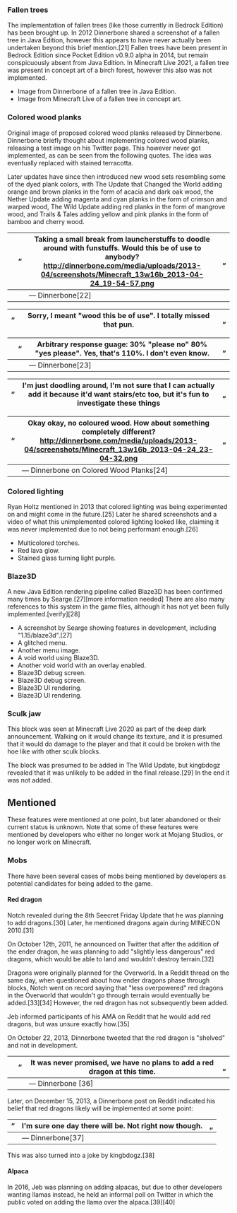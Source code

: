 ### Fallen trees
The implementation of fallen trees (like those currently in Bedrock Edition) has been brought up. In 2012 Dinnerbone shared a screenshot of a fallen tree in Java Edition, however this appears to have never actually been undertaken beyond this brief mention.[21] Fallen trees have been present in Bedrock Edition since Pocket Edition v0.9.0 alpha in 2014, but remain conspicuously absent from Java Edition. In Minecraft Live 2021, a fallen tree was present in concept art of a birch forest, however this also was not implemented.

- Image from Dinnerbone of a fallen tree in Java Edition.
- Image from Minecraft Live of a fallen tree in concept art.

### Colored wood planks
Original image of proposed colored wood planks released by Dinnerbone.
                Dinnerbone briefly thought about implementing colored wood planks, releasing a test image on his Twitter page. This however never got implemented, as can be seen from the following quotes. The idea was eventually replaced with stained terracotta.

Later updates have since then introduced new wood sets resembling some of the dyed plank colors, with The Update that Changed the World adding orange and brown planks in the form of acacia and dark oak wood, the Nether Update adding magenta and cyan planks in the form of crimson and warped wood, The Wild Update adding red planks in the form of mangrove wood, and Trails & Tales adding yellow and pink planks in the form of bamboo and cherry wood.

|  | “ | Taking a small break from launcherstuffs to doodle around with funstuffs. Would this be of use to anybody? http://dinnerbone.com/media/uploads/2013-04/screenshots/Minecraft_13w16b_2013-04-24_19-54-57.png | „ |
|--|---|-------------------------------------------------------------------------------------------------------------------------------------------------------------------------------------------------------------|---|
|  |   | — Dinnerbone[22]                                                                                                                                                                                            |   |

| “ | Sorry, I meant "wood this be of use". I totally missed that pun. | „ |
|---|------------------------------------------------------------------|---|

|  | “ | Arbitrary response guage: 30% "please no" 80% "yes please". Yes, that's 110%. I don't even know. | „ |
|--|---|--------------------------------------------------------------------------------------------------|---|
|  |   | — Dinnerbone[23]                                                                                 |   |

| “ | I'm just doodling around, I'm not sure that I can actually add it because it'd want stairs/etc too, but it's fun to investigate these things | „ |
|---|----------------------------------------------------------------------------------------------------------------------------------------------|---|

| “ | Okay okay, no coloured wood. How about something completely different? http://dinnerbone.com/media/uploads/2013-04/screenshots/Minecraft_13w16b_2013-04-24_23-04-32.png | „ |
|---|-------------------------------------------------------------------------------------------------------------------------------------------------------------------------|---|
|   | — Dinnerbone on Colored Wood Planks[24]                                                                                                                                 |   |

### Colored lighting
Ryan Holtz mentioned in 2013 that colored lighting was being experimented on and might come in the future.[25] Later he shared screenshots and a video of what this unimplemented colored lighting looked like, claiming it was never implemented due to not being performant enough.[26]

- Multicolored torches.
- Red lava glow.
- Stained glass turning light purple.




### Blaze3D
A new Java Edition rendering pipeline called Blaze3D has been confirmed many times by Searge.[27][more information needed] There are also many references to this system in the game files, although it has not yet been fully implemented.[verify][28]

- A screenshot by Searge showing features in development, including "1.15/blaze3d".[27]
- A glitched menu.
- Another menu image.
- A void world using Blaze3D.
- Another void world with an overlay enabled.
- Blaze3D debug screen.
- Blaze3D debug screen.
- Blaze3D UI rendering.
- Blaze3D UI rendering.

### Sculk jaw
  This block was seen at Minecraft Live 2020 as part of the deep dark announcement. Walking on it would change its texture, and it is presumed that it would do damage to the player and that it could be broken with the hoe like with other sculk blocks.

The block was presumed to be added in The Wild Update, but kingbdogz revealed that it was unlikely to be added in the final release.[29] In the end it was not added.

## Mentioned
These features were mentioned at one point, but later abandoned or their current status is unknown. Note that some of these features were mentioned by developers who either no longer work at Mojang Studios, or no longer work on Minecraft.

### Mobs
There have been several cases of mobs being mentioned by developers as potential candidates for being added to the game.

#### Red dragon
Notch revealed during the 8th Seecret Friday Update that he was planning to add dragons.[30] Later, he mentioned dragons again during MINECON 2010.[31]

On October 12th, 2011, he announced on Twitter that after the addition of the ender dragon, he was planning to add "slightly less dangerous" red dragons, which would be able to land and wouldn't destroy terrain.[32]

Dragons were originally planned for the Overworld.
In a Reddit thread on the same day, when questioned about how ender dragons phase through blocks, Notch went on record saying that "less overpowered" red dragons in the Overworld that wouldn't go through terrain would eventually be added.[33][34] However, the red dragon has not subsequently been added.

Jeb informed participants of his AMA on Reddit that he would add red dragons, but was unsure exactly how.[35]

On October 22, 2013, Dinnerbone tweeted that the red dragon is "shelved" and not in development.

|  | “ | It was never promised, we have no plans to add a red dragon at this time. | „ |
|--|---|---------------------------------------------------------------------------|---|
|  |   | — Dinnerbone [36]                                                         |   |

Later, on December 15, 2013, a Dinnerbone post on Reddit indicated his belief that red dragons likely will be implemented at some point:

| “ | I'm sure one day there will be. Not right now though. | „ |
|---|-------------------------------------------------------|---|
|   | — Dinnerbone[37]                                      |   |

This was also turned into a joke by kingbdogz.[38]

#### Alpaca
In 2016, Jeb was planning on adding alpacas, but due to other developers wanting llamas instead, he held an informal poll on Twitter in which the public voted on adding the llama over the alpaca.[39][40]

